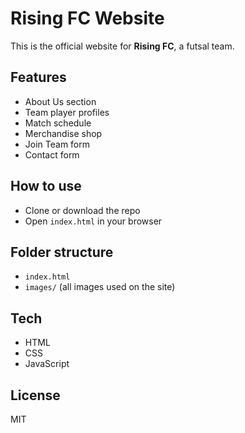 # Rising FC Website

This is the official website for **Rising FC**, a futsal team.

## Features
- About Us section
- Team player profiles
- Match schedule
- Merchandise shop
- Join Team form
- Contact form

## How to use
- Clone or download the repo
- Open `index.html` in your browser

## Folder structure
- `index.html`
- `images/` (all images used on the site)

## Tech
- HTML
- CSS
- JavaScript

## License
MIT

